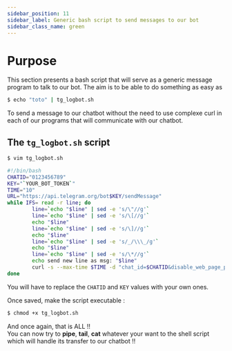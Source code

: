 ```yaml
---
sidebar_position: 11
sidebar_label: Generic bash script to send messages to our bot
sidebar_class_name: green
---
```


# Purpose
This section presents a bash script that will serve as a generic message program to talk to our bot.
The aim is to be able to do something as easy as 

```bash
$ echo "toto" | tg_logbot.sh
```

To send a message to our chatbot without the need to use complexe curl in each of our programs that will communicate with our chatbot.

## The `tg_logbot.sh` script

```bash
$ vim tg_logbot.sh
```

```bash
#!/bin/bash
CHATID="0123456789"
KEY="`YOUR_BOT_TOKEN`"
TIME="10"
URL="https://api.telegram.org/bot$KEY/sendMessage"
while IFS= read -r line; do
        line=`echo "$line" | sed -e 's/\"//g'`
        line=`echo "$line" | sed -e 's/\[//g'`
        echo "$line"
        line=`echo "$line" | sed -e 's/\]//g'`
        echo "$line"
        line=`echo "$line" | sed -e 's/_/\\\_/g'`
        echo "$line"
        line=`echo "$line" | sed -e 's/\*//g'`
        echo send new line as msg: "$line"
        curl -s --max-time $TIME -d "chat_id=$CHATID&disable_web_page_preview=1&parse_mode=markdown" --data-urlencode "text=$line" $URL >/dev/null
done
```

You will have to replace the `CHATID` and `KEY` values with your own ones.

Once saved, make the script executable :

```bash
$ chmod +x tg_logbot.sh
```

And once again, that is ALL !!  
You can now try to **pipe**, **tail**, **cat** whatever your want to the shell script which will handle its transfer to our chatbot !!




